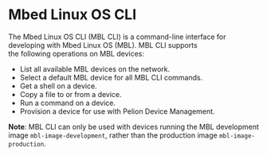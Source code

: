 # Mbed Linux OS CLI

The Mbed Linux OS CLI (MBL CLI) is a command-line interface for developing with Mbed Linux OS (MBL). MBL CLI supports  
the following operations on MBL devices:

 * List all available MBL devices on the network.
 * Select a default MBL device for all MBL CLI commands.
 * Get a shell on a device.
 * Copy a file to or from a device.
 * Run a command on a device.
 * Provision a device for use with Pelion Device Management.
  
<span class="notes">**Note**: MBL CLI can only be used with devices running the MBL development image `mbl-image-development`, rather than the production image `mbl-image-production`.</span>
